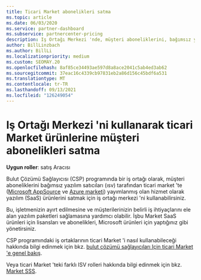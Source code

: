 ```yaml
---
title: Ticari Market abonelikleri satma
ms.topic: article
ms.date: 06/03/2020
ms.service: partner-dashboard
ms.subservice: partnercenter-pricing
description: Iş Ortağı Merkezi 'nde, müşteri aboneliklerini, bağımsız yazılım satıcıları (ISV) tarafından ticari Market 'e yayınlanan SaaS ürünlerine satma hakkında bilgi edinin.
author: BillLinzbach
ms.author: BillLi
ms.localizationpriority: medium
ms.custom: SEOMAY.20
ms.openlocfilehash: 8af85ce34493ae597d8a8ace2041c5ab4ed3ab62
ms.sourcegitcommit: 37eac16c4339cb97831eb2a86d156c45bdf6a531
ms.translationtype: MT
ms.contentlocale: tr-TR
ms.lasthandoff: 09/13/2021
ms.locfileid: "126249054"
---
```

# <a name="use-partner-center-to-sell-customers-subscriptions-to-commercial-marketplace-products"></a>Iş Ortağı Merkezi 'ni kullanarak ticari Market ürünlerine müşteri abonelikleri satma

**Uygun roller**: satış Aracısı

Bulut Çözümü Sağlayıcısı (CSP) programında bir iş ortağı olarak, müşteri aboneliklerini bağımsız yazılım satıcıları (ısv) tarafından ticari market 'te ([Microsoft AppSource](https://appsource.microsoft.com/) ve [Azure marketi](https://azuremarketplace.microsoft.com/)) yayımlanmış olan hizmet olarak yazılım (SaaS) ürünlerini satmak için iş ortağı merkezi 'ni kullanabilirsiniz.

Bu, işletmenizin ayırt edilmesine ve müşterilerinizin belirli iş ihtiyaçlarını ele alan yazılım paketleri sağlamasına yardımcı olabilir. İşbu Market SaaS ürünleri için lisansları ve abonelikleri, Microsoft ürünleri için yaptığınız gibi yönetirsiniz.

CSP programındaki iş ortaklarının ticari Market 'i nasıl kullanabileceği hakkında bilgi edinmek için bkz. [bulut çözümü sağlayıcıları Için ticari Market 'e genel bakış](csp-commercial-marketplace-overview.md).

Veya ticari Market 'teki farklı ISV rolleri hakkında bilgi edinmek için bkz. [Market SSS](/azure/marketplace/marketplace-faq-publisher-guide).